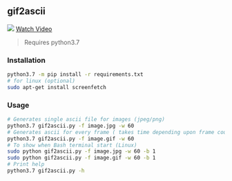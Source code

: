 ## gif2ascii

<div>
<a href="https://imgur.com/a/UwURStn"><img src="https://image.prntscr.com/image/e6jd-3RMRWuy7GNI2DREgw.png"></a>
  <a href="https://imgur.com/a/UwURStn">Watch Video</a>
</div>


> Requires python3.7 
### Installation
```bash
python3.7 -m pip install -r requirements.txt
# for linux (optional)
sudo apt-get install screenfetch
```
### Usage
```bash
# Generates single ascii file for images (jpeg/png)
python3.7 gif2ascii.py -f image.jpg -w 60 
# Generates ascii for every frame ( takes time depending upon frame count)
python3.7 gif2ascii.py -f image.gif -w 60
# To show when Bash terminal start (Linux)
sudo python gif2ascii.py -f image.jpg -w 60 -b 1
sudo python gif2ascii.py -f image.gif -w 60 -b 1
# Print help
python3.7 gif2ascii.py -h
```
